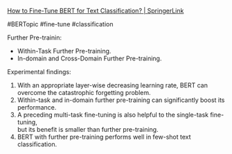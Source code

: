 [How to Fine-Tune BERT for Text Classification? | SpringerLink](https://link.springer.com/chapter/10.1007/978-3-030-32381-3_16)

#BERTopic #fine-tune #classification 

Further Pre-trainin:
- Within-Task Further Pre-training.
- In-domain and Cross-Domain Further Pre-training.

Experimental findings: 
1. With an appropriate layer-wise decreasing learning rate, BERT can overcome the catastrophic forgetting problem. 
2. Within-task and in-domain further pre-training can significantly boost its performance. 
3. A preceding multi-task fine-tuning is also helpful to the single-task fine-tuning,  
but its benefit is smaller than further pre-training.
4. BERT with further pre-training performs well in few-shot text classification.